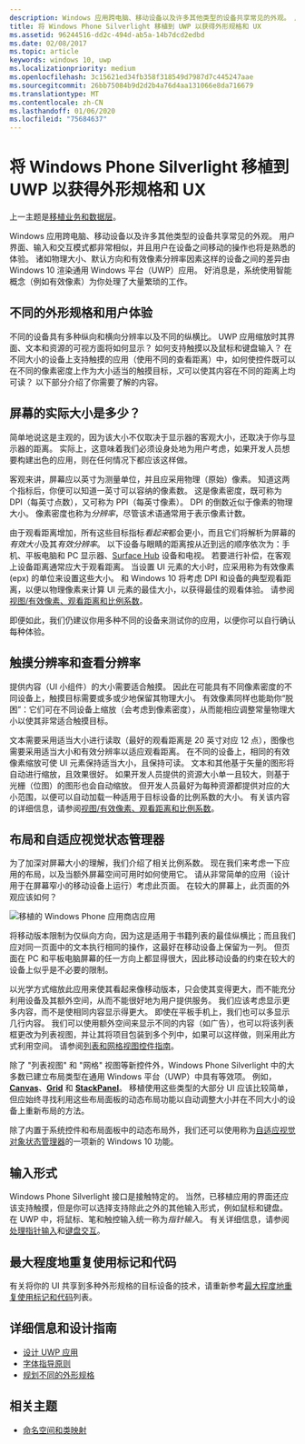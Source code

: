 ```yaml
---
description: Windows 应用跨电脑、移动设备以及许多其他类型的设备共享常见的外观。 用户界面、输入和交互模式都非常相似，并且用户在设备之间移动的操作也将是熟悉的体验。
title: 将 Windows Phone Silverlight 移植到 UWP 以获得外形规格和 UX
ms.assetid: 96244516-dd2c-494d-ab5a-14b7dcd2edbd
ms.date: 02/08/2017
ms.topic: article
keywords: windows 10, uwp
ms.localizationpriority: medium
ms.openlocfilehash: 3c15621ed34fb358f318549d7987d7c445247aae
ms.sourcegitcommit: 26bb75084b9d2d2b4a76d4aa131066e8da716679
ms.translationtype: MT
ms.contentlocale: zh-CN
ms.lasthandoff: 01/06/2020
ms.locfileid: "75684637"
---
```

#  <a name="porting-windowsphone-silverlight-to-uwp-for-form-factor-and-ux"></a>将 Windows Phone Silverlight 移植到 UWP 以获得外形规格和 UX


上一主题是[移植业务和数据层](wpsl-to-uwp-business-and-data.md)。

Windows 应用跨电脑、移动设备以及许多其他类型的设备共享常见的外观。 用户界面、输入和交互模式都非常相似，并且用户在设备之间移动的操作也将是熟悉的体验。 诸如物理大小、默认方向和有效像素分辨率因素这样的设备之间的差异由 Windows 10 渲染通用 Windows 平台（UWP）应用。 好消息是，系统使用智能概念（例如有效像素）为你处理了大量繁琐的工作。

## <a name="different-form-factors-and-user-experience"></a>不同的外形规格和用户体验

不同的设备具有多种纵向和横向分辨率以及不同的纵横比。 UWP 应用缩放时其界面、文本和资源的可视方面将如何显示？ 如何支持触摸以及鼠标和键盘输入？ 在不同大小的设备上支持触摸的应用（使用不同的查看距离）中，如何使控件既可以在不同的像素密度上作为大小适当的触摸目标，*又*可以使其内容在不同的距离上均可读？ 以下部分介绍了你需要了解的内容。

## <a name="what-is-the-size-of-a-screen-really"></a>屏幕的实际大小是多少？

简单地说这是主观的，因为该大小不仅取决于显示器的客观大小，还取决于你与显示器的距离。 实际上，这意味着我们必须设身处地为用户考虑，如果开发人员想要构建出色的应用，则在任何情况下都应该这样做。

客观来讲，屏幕应以英寸为测量单位，并且应采用物理（原始）像素。 知道这两个指标后，你便可以知道一英寸可以容纳的像素数。 这是像素密度，既可称为 DPI（每英寸点数），又可称为 PPI（每英寸像素）。 DPI 的倒数近似于像素的物理大小。 像素密度也称为*分辨率*，尽管该术语通常用于表示像素计数。

由于观看距离增加，所有这些目标指标*看起来*都会更小，而且它们将解析为屏幕的*有效大小*及其*有效分辨率*。 以下设备与眼睛的距离按从近到远的顺序依次为：手机、平板电脑和 PC 显示器、[Surface Hub](https://www.microsoft.com/surface/devices/surface-hub) 设备和电视。 若要进行补偿，在客观上设备距离通常应大于观看距离。 当设置 UI 元素的大小时，应采用称为有效像素 (epx) 的单位来设置这些大小。 和 Windows 10 将考虑 DPI 和设备的典型观看距离，以便以物理像素来计算 UI 元素的最佳大小，以获得最佳的观看体验。 请参阅[视图/有效像素、观看距离和比例系数](wpsl-to-uwp-porting-xaml-and-ui.md)。

即便如此，我们仍建议你用多种不同的设备来测试你的应用，以便你可以自行确认每种体验。

## <a name="touch-resolution-and-viewing-resolution"></a>触摸分辨率和查看分辨率

提供内容（UI 小组件）的大小需要适合触摸。 因此在可能具有不同像素密度的不同设备上，触摸目标需要或多或少地保留其物理大小。 有效像素同样也能助你“脱困”：它们可在不同设备上缩放（会考虑到像素密度），从而能相应调整常量物理大小以使其非常适合触摸目标。

文本需要采用适当大小进行读取（最好的观看距离是 20 英寸对应 12 点），图像也需要采用适当大小和有效分辨率以适应观看距离。 在不同的设备上，相同的有效像素缩放可使 UI 元素保持适当大小，且保持可读。 文本和其他基于矢量的图形将自动进行缩放，且效果很好。 如果开发人员提供的资源大小单一且较大，则基于光栅（位图）的图形也会自动缩放。 但开发人员最好为每种资源都提供对应的大小范围，以便可以自动加载一种适用于目标设备的比例系数的大小。 有关该内容的详细信息，请参阅[视图/有效像素、观看距离和比例系数](wpsl-to-uwp-porting-xaml-and-ui.md)。

## <a name="layout-and-adaptive-visual-state-manager"></a>布局和自适应视觉状态管理器

为了加深对屏幕大小的理解，我们介绍了相关比例系数。 现在我们来考虑一下应用的布局，以及当额外屏幕空间可用时如何使用它。 请从非常简单的应用（设计用于在屏幕窄小的移动设备上运行）考虑此页面。 在较大的屏幕上，此页面的外观应该如何？

![移植的 Windows Phone 应用商店应用](images/wpsl-to-uwp-case-studies/c01-04-uni-phone-app-ported.png)

将移动版本限制为仅纵向方向，因为这是适用于书籍列表的最佳纵横比；而且我们应对同一页面中的文本执行相同的操作，这最好在移动设备上保留为一列。 但页面在 PC 和平板电脑屏幕的任一方向上都显得很大，因此移动设备的约束在较大的设备上似乎是不必要的限制。

以光学方式缩放此应用来使其看起来像移动版本，只会使其变得更大，而不能充分利用设备及其额外空间，从而不能很好地为用户提供服务。 我们应该考虑显示更多内容，而不是使相同内容显示得更大。 即使在平板手机上，我们也可以多显示几行内容。 我们可以使用额外空间来显示不同的内容（如广告），也可以将该列表框更改为列表视图，并让其将项目包装到多个列中，如果可以这样做，则采用此方式利用空间。 请参阅[列表和网格视图控件指南](https://docs.microsoft.com/windows/uwp/controls-and-patterns/lists)。

除了 "列表视图" 和 "网格" 视图等新控件外，Windows Phone Silverlight 中的大多数已建立布局类型在通用 Windows 平台（UWP）中具有等效项。 例如，[**Canvas**](https://docs.microsoft.com/uwp/api/Windows.UI.Xaml.Controls.Canvas)、[**Grid**](https://docs.microsoft.com/uwp/api/Windows.UI.Xaml.Controls.Grid) 和 [**StackPanel**](https://docs.microsoft.com/uwp/api/Windows.UI.Xaml.Controls.StackPanel)。 移植使用这些类型的大部分 UI 应该比较简单，但应始终寻找利用这些布局面板的动态布局功能以自动调整大小并在不同大小的设备上重新布局的方法。

除了内置于系统控件和布局面板中的动态布局外，我们还可以使用称为[自适应视觉对象状态管理器](wpsl-to-uwp-porting-xaml-and-ui.md)的一项新的 Windows 10 功能。

## <a name="input-modalities"></a>输入形式

Windows Phone Silverlight 接口是接触特定的。 当然，已移植应用的界面还应该支持触摸，但是你可以选择支持除此之外的其他输入形式，例如鼠标和键盘。 在 UWP 中，将鼠标、笔和触控输入统一称为*指针输入*。 有关详细信息，请参阅[处理指针输入](https://docs.microsoft.com/windows/uwp/input-and-devices/handle-pointer-input)和[键盘交互](https://docs.microsoft.com/windows/uwp/input-and-devices/keyboard-interactions)。

## <a name="maximizing-markup-and-code-re-use"></a>最大程度地重复使用标记和代码

有关将你的 UI 共享到多种外形规格的目标设备的技术，请重新参考[最大程度地重复使用标记和代码](wpsl-to-uwp-porting-to-a-uwp-project.md)列表。

## <a name="more-info-and-design-guidelines"></a>详细信息和设计指南

-   [设计 UWP 应用](https://developer.microsoft.com/windows/apps/design)
-   [字体指导原则](https://docs.microsoft.com/windows/uwp/controls-and-patterns/fonts)
-   [规划不同的外形规格](https://docs.microsoft.com/windows/uwp/layout/screen-sizes-and-breakpoints-for-responsive-design)

## <a name="related-topics"></a>相关主题

* [命名空间和类映射](wpsl-to-uwp-namespace-and-class-mappings.md)

